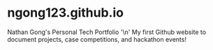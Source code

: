 # ngong123.github.io
Nathan Gong's Personal Tech Portfolio '\n'
My first Github website to document projects, case competitions, and hackathon events!
